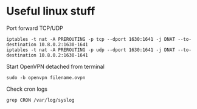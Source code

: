 # Useful linux stuff

Port forward TCP/UDP
```
iptables -t nat -A PREROUTING -p tcp --dport 1630:1641 -j DNAT --to-destination 10.8.0.2:1630-1641
iptables -t nat -A PREROUTING -p udp --dport 1630:1641 -j DNAT --to-destination 10.8.0.2:1630-1641
```

Start OpenVPN detached from terminal
```
sudo -b openvpn filename.ovpn
```

Check cron logs
```
grep CRON /var/log/syslog
```
